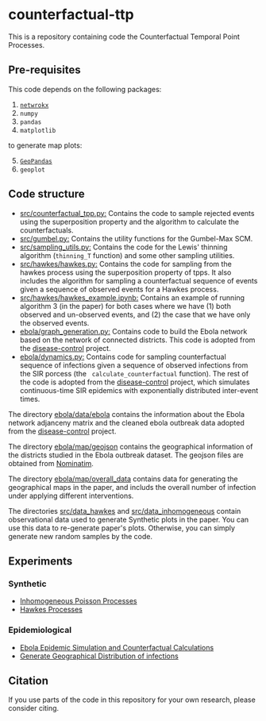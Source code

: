 # counterfactual-ttp
This is a repository containing code the Counterfactual Temporal Point Processes.
## Pre-requisites

This code depends on the following packages:

 1. [`netwrokx`](https://networkx.org/)
 2. `numpy`
 3. `pandas`
 4. `matplotlib`
 
 
 to generate map plots:
 
 5. [`GeoPandas`](https://geopandas.org/)
 6. `geoplot`

## Code structure

 - [src/counterfactual_tpp.py:](https://github.com/Networks-Learning/counterfactual-ttp/blob/main/src/counterfactual_tpp.py) Contains the code to sample rejected events using the superposition property and the algorithm to calculate the counterfactuals.
 - [src/gumbel.py:](https://github.com/Networks-Learning/counterfactual-ttp/blob/main/src/gumbel.py) Contains the utility functions for the Gumbel-Max SCM.
 - [src/sampling_utils.py:](https://github.com/Networks-Learning/counterfactual-ttp/blob/main/src/sampling_utils.py) Contains the code for the Lewis' thinning algorithm (`thinning_T` function) and some other sampling utilities.
 - [src/hawkes/hawkes.py:](https://github.com/Networks-Learning/counterfactual-ttp/blob/main/src/hawkes/hawkes.py) Contains the code for sampling from the hawkes process using the superposition property of tpps. It also includes the algorithm for sampling a counterfactual sequence of events given a sequence of observed events for a Hawkes process.
 - [src/hawkes/hawkes_example.ipynb:](https://github.com/Networks-Learning/counterfactual-ttp/blob/main/src/hawkes/hawkes_example.ipynb) Contains an example of running algorithm 3 (in the paper) for both cases where we have (1) both observed and un-observed events, and (2) the case that we have only the observed events.
 - [ebola/graph_generation.py:](https://github.com/Networks-Learning/counterfactual-ttp/blob/main/ebola/graph_generation.py) Contains code to build the Ebola network based on the network of connected
    districts. This code is adopted from the [disease-control](https://github.com/Networks-Learning/disease-control) project. 
 - [ebola/dynamics.py:](https://github.com/Networks-Learning/counterfactual-ttp/blob/main/ebola/dynamics.py) Contains code for sampling counterfactual sequence of infections given a sequence of observed infections from the SIR porcess (the ` calculate_counterfactual` function). The rest of the code is adopted from the [disease-control](https://github.com/Networks-Learning/disease-control) project, which simulates continuous-time SIR epidemics with exponentially distributed
    inter-event times.

The directory [ebola/data/ebola](https://github.com/Networks-Learning/counterfactual-ttp/tree/main/ebola/data/ebola) contains the information about the Ebola network adjanceny matrix and the cleaned ebola outbreak data adopted from the [disease-control](https://github.com/Networks-Learning/disease-control) project.

The directory [ebola/map/geojson](https://github.com/Networks-Learning/counterfactual-ttp/tree/main/ebola/map/geojson) contains the geographical information of the districts studied in the Ebola outbreak dataset. The geojson files are obtained from [Nominatim](https://nominatim.openstreetmap.org/ui/search.html).

The directory [ebola/map/overall_data](https://github.com/Networks-Learning/counterfactual-ttp/tree/main/ebola/map/overall_data) contains data for generating the geographical maps in the paper, and includs the overall number of infection under applying different interventions.

The directories [src/data_hawkes](https://github.com/Networks-Learning/counterfactual-ttp/tree/main/src/data_hawkes) and [src/data_inhomogeneous](https://github.com/Networks-Learning/counterfactual-ttp/tree/main/src/data_inhomogeneous) contain observational data used to generate Synthetic plots in the paper. You can use this data to re-generate paper's plots. Otherwise, you can simply generate new random samples by the code.

## Experiments 

### Synthetic
 - [Inhomogeneous Poisson Processes](https://github.com/Networks-Learning/counterfactual-ttp/blob/main/src/inhomogeneous_experiments.ipynb)
 - [Hawkes Processes](https://github.com/Networks-Learning/counterfactual-ttp/blob/main/src/hawkes_experiments.ipynb)

### Epidemiological
- [Ebola Epidemic Simulation and Counterfactual Calculations](https://github.com/Networks-Learning/counterfactual-ttp/blob/main/ebola/ebola_experiments.ipynb)
- [Generate Geographical Distribution of infections](https://github.com/Networks-Learning/counterfactual-ttp/blob/main/ebola/map/generate_geopands_data.ipynb)

## Citation
If you use parts of the code in this repository for your own research, please consider citing.